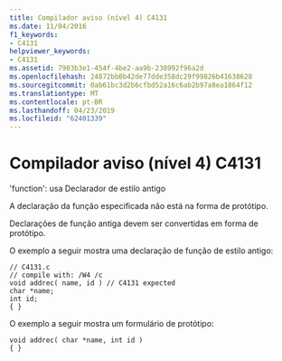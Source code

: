 ```yaml
---
title: Compilador aviso (nível 4) C4131
ms.date: 11/04/2016
f1_keywords:
- C4131
helpviewer_keywords:
- C4131
ms.assetid: 7903b3e1-454f-4be2-aa9b-230992f96a2d
ms.openlocfilehash: 24872bb0b42de77dde358dc29f99826b41638628
ms.sourcegitcommit: 0ab61bc3d2b6cfbd52a16c6ab2b97a8ea1864f12
ms.translationtype: MT
ms.contentlocale: pt-BR
ms.lasthandoff: 04/23/2019
ms.locfileid: "62401339"
---
```

# <a name="compiler-warning-level-4-c4131"></a>Compilador aviso (nível 4) C4131

'function': usa Declarador de estilo antigo

A declaração da função especificada não está na forma de protótipo.

Declarações de função antiga devem ser convertidas em forma de protótipo.

O exemplo a seguir mostra uma declaração de função de estilo antigo:

```
// C4131.c
// compile with: /W4 /c
void addrec( name, id ) // C4131 expected
char *name;
int id;
{ }
```

O exemplo a seguir mostra um formulário de protótipo:

```
void addrec( char *name, int id )
{ }
```